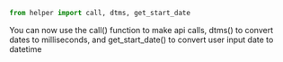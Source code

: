 ```python
from helper import call, dtms, get_start_date
```
You can now use the call() function to make api calls, dtms() to convert dates to milliseconds, and get_start_date() to convert user input date to datetime

